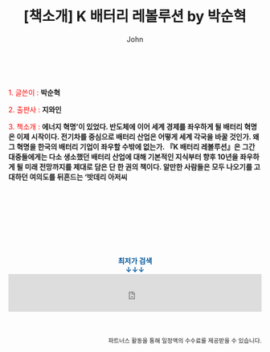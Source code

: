 ﻿---
layout: post
title:  "[책소개] K 배터리 레볼루션 by 박순혁"
author: John
categories: [ 도서 ]
tags: [ k 배터리 레볼루션 ]
image: https://search1.kakaocdn.net/thumb/R120x174.q85/?fname=http%3A%2F%2Ft1.daumcdn.net%2Flbook%2Fimage%2F6269290%3Ftimestamp%3D20230302194131 
description: "[책소개] K 배터리 레볼루션 by 박순혁"
toc: true
toc_sticky: true
---

<br>
<p>
<font color='#ff0000'>1. 글쓴이 : </font><b>박순혁</b>
<p>
<font color='#ff0000'>2. 출판사 : </font><b>지와인</b>
<p>
<font color='#ff0000'>3. 책소개 : </font><b>에너지 혁명’이 있었다. 반도체에 이어 세계 경제를 좌우하게 될 배터리 혁명은 이제 시작이다. 전기차를 중심으로 배터리 산업은 어떻게 세계 각국을 바꿀 것인가. 왜 그 혁명을 한국의 배터리 기업이 좌우할 수밖에 없는가. 『K 배터리 레볼루션』은 그간 대중들에게는 다소 생소했던 배터리 산업에 대해 기본적인 지식부터 향후 10년을 좌우하게 될 미래 전망까지를 제대로 담은 단 한 권의 책이다. 알만한 사람들은 모두 나오기를 고대하던 여의도를 뒤흔드는 ‘밧데리 아저씨</b>
<p>
    
<br><br><br><br><br><br><br>
<center><b><font color='#01579B' size='medium'>최저가 검색<br>
↓↓↓</font></b></center>
<center><iframe src="https://coupa.ng/b1Tbjx" width="100%" height="75" frameborder="0" scrolling="no" referrerpolicy="unsafe-url"></iframe></center>
<br><br>
<p>
<small>
    <div align="right">파트너스 활동을 통해 일정액의 수수료를 제공받을 수 있습니다.</div>
</small>
</p>
